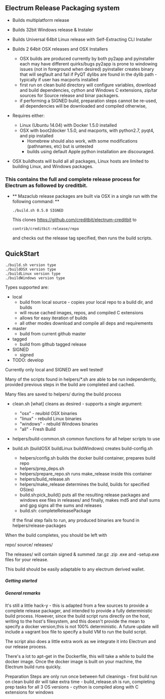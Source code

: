 ## Electrum Release Packaging system
 
 * Builds multiplatform release
 * Builds 32bit Windows release & Instaler 
 * Builds Universal 64bit Linux release with Self-Extracting CLI Installer 
 * Builds 2 64bit OSX releases and OSX Installers
   - OSX builds are produced currently by both py2app and pyinstaller
     each may have different quirks/bugs 
     py2app is prone to windowing issues (not in foreground when desired)
     pyinstaller creates binary that will segfault and fail if PyQT 
     dylibs are found in the dylib path - typically if user has macports installed
   - first run on clean build directory will configure variables, 
     download and build dependencies, cython and Windows C extensions, zip/tar sources for 
     Source release and binar packagers. 
   - if performing a SIGNED build, preparation steps cannot be re-used, all dependencies will be
     downloaded and compiled otherwise,

 * Requires either:
   - Linux (Ubuntu 14.04) with Docker 1.5.0 installed
   - OSX with boot2docker 1.5.0, and  macports, with python2.7, pyqt4, and pip installed
     - Homebrew should also work, with some modifications (pathnames, etc) but is untested
     - builds using default Apple python installation are discouraged. 

 * OSX buildhosts will build all all packages, Linux hosts are limited to building 
   Linux, and Windows packages. 

### This contains the full and complete release process for Electrum as followed by creditbit.

 * ** Mazaclub release packages are built via OSX in a single run with the following command: **
    ```
    ./build.sh 0.5.0 SIGNED
    ```
    This clones https://github.com/creditbit/electrum-creditbit to
    ```
    contrib/creditbit-release/repo
    ```
    and checks out the release tag specified, then runs the build scripts.

## QuickStart
   ```
   ./build.sh version type
   ./buildOSX version type
   ./buildLinux version type
   ./buildWindows version type
   ```

Types supported are:
 * local
   - build from local source - copies your local repo to a build dir, and builds
   - will reuse cached images, repos, and compiled C extensions 
   - allows for easy iteration of builds 
   - all other modes download and compile all deps and requirements
 * master
   - build from current github master
 * tagged
   - build from github tagged release
 * SIGNED
   - signed
 * TODO: develop

Currently only local and SIGNED are well tested!

Many of the scripts found in helpers/*.sh are able to be run independently, 
provided previous steps in the build are completed and cached. 

Many files are saved to helpers/ during the build process

 - clean.sh [what] 
   cleans as desired - supports a single argument:
     - "osx"      - reuibld OSX binaries
     - "linux"    - rebuild Linux binaries
     - "windows"  - rebuild Windows binaries
     - "all"      - Fresh Build


 - helpers/build-common.sh
   common functions for all helper scripts to use

 - build.sh (buildOSX buildLinux buildWindows)
   creates build-config.sh 
     - helpers/config.sh
   builds the docker build container,
   prepares build repo
     - helpers/prep_deps.sh
     - helpers/prepare_repo.sh
   runs make_release inside this container
     - helpers/build_release.sh
     - helpers/make_release
   determines the build, builds for specified OS(es)
     - build.sh:pick_build()
   puts all the resulting release packages and windows exe files in releases/
   and finally, makes md5 and sha1 sums and gpg signs all the sums and releases
     - build.sh: completeReleasePackage
 
   If the final step fails to run, any produced binaries are found in helpers/release-packages


When the build completes, you should be left with 


repo/
source/
releases/

The releases/ will contain signed & summed .tar.gz .zip  .exe and -setup.exe files for 
your release. 

This build should be easily adaptable to any electrum derived wallet. 



##### Getting started




##### General remarks

It's still a little hack-y - this is adapted from a few sources to provide a complete 
release packager, and intended to provide a fully deterministic build process. However, 
since the build script runs directly on the host, writing to the host's filesystem, 
and this doesn't provide the mean to specify a docker version,this is not 100% deterministic. 
A future update will include a vagrant box file to specify a build VM to run the build script.

The script also does a little extra work as we integrate it into Electrum and our release process.

There's a lot to apt-get in the Dockerfile, this will take a while to build 
the docker image. Once the docker image is built on your machine, the Electrum build 
runs quickly. 

Preparation Steps are only run once between full cleanings
    - first build run on clean build dir will take extra time
    - build_release.sh is run, completing prep tasks for all 3 OS versions
    - cython is compiled along with C extensions for windows
    
